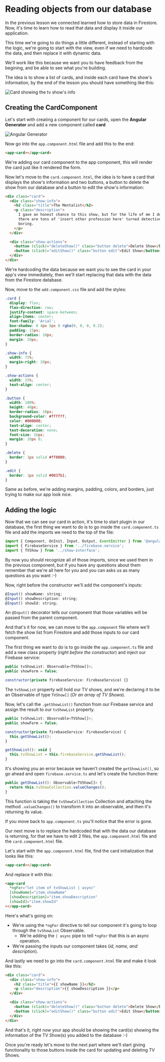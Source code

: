 # Reading objects from our database

In the previous lesson we connected learned how to store data in Firestore. Now, it's time to learn how to read that data and display it inside our application.

This time we're going to do things a little different, instead of starting with the logic, we're going to start with the view, even if we need to hardcode the data, and then replace it with dynamic data.

We'll work like this because we want you to have feedback from the begining, and be able to see what you're building.

The idea is to show a list of cards, and inside each card have the show's information, by the end of the lesson you should have something like this:

![Card showing the tv show's info](img/first-card.png)

## Creating the CardComponent

Let's start with creating a component for our cards, open the **Angular Generator** and add a new component called **card**

![Angular Generator](img/add-component.png)

Now go into the `app.component.html` file and add this to the end:

```html
<app-card></app-card>
```

We're adding our card component to the app component, this will render the card just like it rendered the form.

Now let's move to the `card.component.html`, the idea is to have a card that displays the show's information and two buttons, a button to delete the show from our database and a button to edit the show's information:

```html
<div class="card">
  <div class="show-info">
    <h2 class="title">The Mentalist</h2>
    <p class="description">
      I gave an honest chance to this show, but for the life of me I don't like it, like,
      there are tons of 'insert other profession here' turned detective that it's just
      boring.
    </p>
  </div>

  <div class="show-actions">
    <button (click)="deleteShow()" class="button delete">Delete Show</button>
    <button (click)="editShow()" class="button edit">Edit Show</button>
  </div>
</div>
```

We're hardcoding the data because we want you to see the card in your app's view immediately, then we'll start replacing that data with the data from the Firestore database.

Now, move to the `add.component.css` file and add the styles:

```css
.card {
  display: flex;
  flex-direction: row;
  justify-content: space-between;
  align-items: center;
  font-family: 'Arial';
  box-shadow: 0 4px 8px 0 rgba(0, 0, 0, 0.2);
  padding: 15px;
  border-radius: 10px;
  margin: 20px;
}

.show-info {
  width: 75%;
  margin-right: 20px;
}

.show-actions {
  width: 25%;
  text-align: center;
}

.button {
  width: 100%;
  height: 40px;
  border-radius: 10px;
  background-color: #ffffff;
  color: #000000;
  text-align: center;
  text-decoration: none;
  font-size: 16px;
  margin: 10px 0;
}

.delete {
  border: 1px solid #ff0000;
}

.edit {
  border: 1px solid #0037b1;
}
```

Same as before, we're adding margins, padding, colors, and borders, just trying to make our app look nice.

## Adding the logic

Now that we can see our card in action, it's time to start plugin in our database, the first thing we want to do is to go inside the `card.component.ts` file and add the imports we need to the top of the file:

```js
import { Component, OnInit, Input, Output, EventEmitter } from '@angular/core';
import { FirebaseService } from '../firebase.service';
import { TVShow } from '../show-interface';
```

By now you should recognize all of those imports, since we used them in the previous component, but if you have any questions about them remember that we're all here for you and you can asks us as many questions as you want :-)

Now, right before the constructor we'll add the component's inputs:

```js
@Input() showName: string;
@Input() showDescription: string;
@Input() showId: string;
```

An `@Input()` decorator tells our component that those variables will be passed from the parent component.

And that's it for now, we can move to the `app.component` file where we'll fetch the show list from Firestore and add those inputs to our card component.

The first thing we want to do is to go inside the `app.component.ts` file and add a new class property (_right before the constructor_) and inject our Firebase service:

```js
public tvShowList: Observable<TVShow[]>;
public showForm = false;

constructor(private firebaseService: FirebaseService) {}
```

The `tvShowList` property will hold our TV shows, and we're declaring it to be an Observable of type `TVShow[]` (_Or an array of TV Shows_).

Now, let's call the `.getShowList()` function from our Firebase service and assign the result to our `tvShowList` property.

```js
public tvShowList: Observable<TVShow[]>;
public showForm = false;

constructor(private firebaseService: FirebaseService) {
  this.getShowList();
}

getShowList(): void {
  this.tvShowList = this.firebaseService.getShowList();
}
```

It's showing you an error because we haven't created the `getShowList()`, so go ahead and open `firebase.service.ts` and let's create the function there:

```js
public getShowList(): Observable<TVShow[]> {
  return this.tvShowCollection.valueChanges();
}
```

This function is taking the `tvShowCollection` Collection and attaching the method `.valueChanges()` to transform it into an observable, and then it's returning its value.

If you move back to `app.component.ts` you'll notice that the error is gone.

Our next move is to replace the hardcoded that with the data our database is returning, for that we have to edit 2 files, the `app.component.html` file and the `card.component.html` file.

Let's start with the `app.component.html` file, find the card initialization that looks like this:

```html
<app-card></app-card>
```

And replace it with this:

```html
<app-card
  *ngFor="let item of tvShowList | async"
  [showName]="item.showName"
  [showDescription]="item.showDescription"
  [showId]="item.showId"
></app-card>
```

Here's what's going on:

- We're using the `*ngFor` directive to tell our component it's going to loop through the `tvShowList` Observable.
  - We're adding the `| async` pipe to tell `*ngFor` that this is an async operation.
- We're passing the inputs our component takes (_id, name, and description_).

And lastly we need to go into the `card.component.html` file and make it look like this:

```html
<div class="card">
  <div class="show-info">
    <h2 class="title">{{ showName }}</h2>
    <p class="description">{{ showDescription }}</p>
  </div>

  <div class="show-actions">
    <button (click)="deleteShow()" class="button delete">Delete Show</button>
    <button (click)="editShow()" class="button edit">Edit Show</button>
  </div>
</div>
```

And that's it, right now your app should be showing the card(s) showing the information of the TV Show(s) you added to the database :-)

Once you're ready let's move to the next part where we'll start giving functionality to those buttons inside the card for updating and deleting TV Shows.

